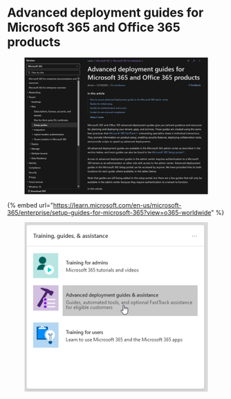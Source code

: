 # Advanced deployment guides for Microsoft 365 and Office 365 products

<figure><img src="../.gitbook/assets/image (2) (1).png" alt=""><figcaption></figcaption></figure>

{% embed url="https://learn.microsoft.com/en-us/microsoft-365/enterprise/setup-guides-for-microsoft-365?view=o365-worldwide" %}

<figure><img src="../.gitbook/assets/image (7).png" alt=""><figcaption></figcaption></figure>







